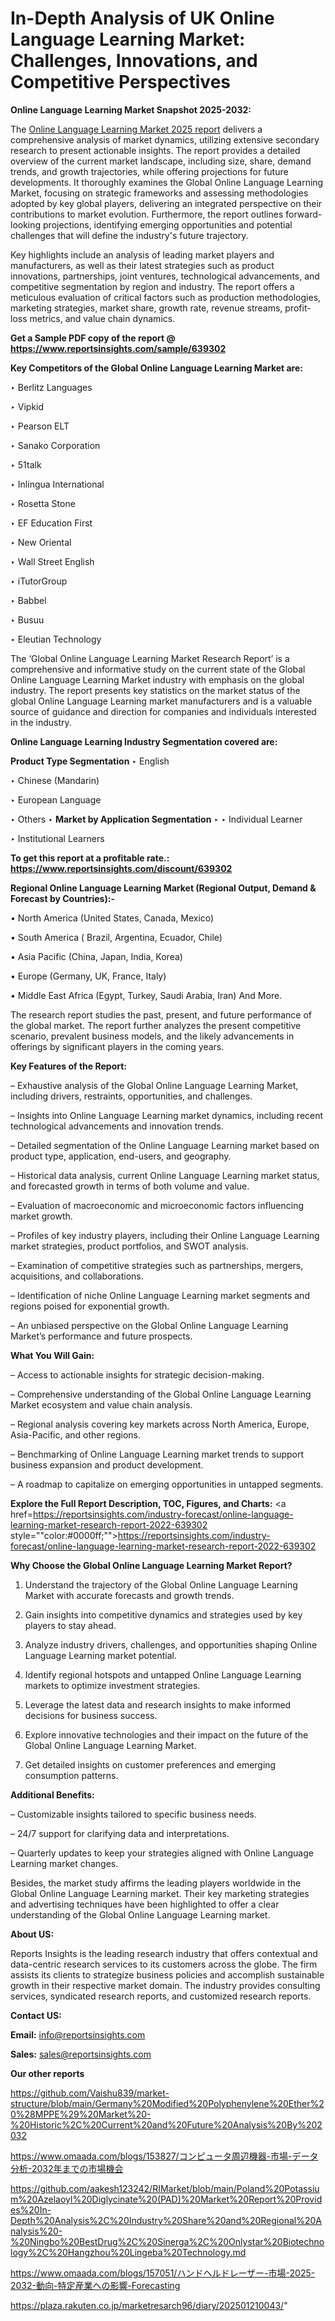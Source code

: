 # In-Depth Analysis of UK Online Language Learning Market: Challenges, Innovations, and Competitive Perspectives

<strong>Online Language Learning Market Snapshot 2025-2032:</strong>

The <a href=https://www.reportsinsights.com/sample/639302>Online Language Learning Market 2025 report</a> delivers a comprehensive analysis of market dynamics, utilizing extensive secondary research to present actionable insights. The report provides a detailed overview of the current market landscape, including size, share, demand trends, and growth trajectories, while offering projections for future developments. It thoroughly examines the Global Online Language Learning Market, focusing on strategic frameworks and assessing methodologies adopted by key global players, delivering an integrated perspective on their contributions to market evolution. Furthermore, the report outlines forward-looking projections, identifying emerging opportunities and potential challenges that will define the industry's future trajectory.

Key highlights include an analysis of leading market players and manufacturers, as well as their latest strategies such as product innovations, partnerships, joint ventures, technological advancements, and competitive segmentation by region and industry. The report offers a meticulous evaluation of critical factors such as production methodologies, marketing strategies, market share, growth rate, revenue streams, profit-loss metrics, and value chain dynamics.

<strong>Get a Sample PDF copy of the report @ <a href=https://www.reportsinsights.com/sample/639302 style=color:#0000ff;>https://www.reportsinsights.com/sample/639302</a></strong>

<strong>Key Competitors of the Global Online Language Learning Market are:</strong>

‣ Berlitz Languages

‣ Vipkid

‣ Pearson ELT

‣ Sanako Corporation

‣ 51talk

‣ Inlingua International

‣ Rosetta Stone

‣ EF Education First

‣ New Oriental

‣ Wall Street English

‣ iTutorGroup

‣ Babbel

‣ Busuu

‣ Eleutian Technology

The ‘Global Online Language Learning Market Research Report’ is a comprehensive and informative study on the current state of the Global Online Language Learning Market industry with emphasis on the global industry. The report presents key statistics on the market status of the global Online Language Learning market manufacturers and is a valuable source of guidance and direction for companies and individuals interested in the industry.

<strong>Online Language Learning Industry Segmentation covered are:</strong>

<strong>Product Type Segmentation</strong>
‣
English

‣ Chinese (Mandarin)

‣ European Language

‣ Others
‣ 
<strong>Market by Application Segmentation</strong>
‣
‣  Individual Learner

‣ Institutional Learners

<strong>To get this report at a profitable rate.: <a href=https://www.reportsinsights.com/discount/639302 style=color:#0000ff;>https://www.reportsinsights.com/discount/639302</a></strong>

<strong>Regional Online Language Learning Market (Regional Output, Demand &amp; Forecast by Countries):-</strong>

• North America (United States, Canada, Mexico)

• South America ( Brazil, Argentina, Ecuador, Chile)

• Asia Pacific (China, Japan, India, Korea)

• Europe (Germany, UK, France, Italy)

• Middle East Africa (Egypt, Turkey, Saudi Arabia, Iran) And More.

The research report studies the past, present, and future performance of the global market. The report further analyzes the present competitive scenario, prevalent business models, and the likely advancements in offerings by significant players in the coming years.

<strong>Key Features of the Report:</strong>

– Exhaustive analysis of the Global Online Language Learning Market, including drivers, restraints, opportunities, and challenges.

– Insights into Online Language Learning market dynamics, including recent technological advancements and innovation trends.

– Detailed segmentation of the Online Language Learning market based on product type, application, end-users, and geography.

– Historical data analysis, current Online Language Learning market status, and forecasted growth in terms of both volume and value.

– Evaluation of macroeconomic and microeconomic factors influencing market growth.

– Profiles of key industry players, including their Online Language Learning market strategies, product portfolios, and SWOT analysis.

– Examination of competitive strategies such as partnerships, mergers, acquisitions, and collaborations.

– Identification of niche Online Language Learning market segments and regions poised for exponential growth.

– An unbiased perspective on the Global Online Language Learning Market’s performance and future prospects.

<strong>What You Will Gain:</strong>

– Access to actionable insights for strategic decision-making.

– Comprehensive understanding of the Global Online Language Learning Market ecosystem and value chain analysis.

– Regional analysis covering key markets across North America, Europe, Asia-Pacific, and other regions.

– Benchmarking of Online Language Learning market trends to support business expansion and product development.

– A roadmap to capitalize on emerging opportunities in untapped segments.

<strong>Explore the Full Report Description, TOC, Figures, and Charts:</strong>
<a href=https://reportsinsights.com/industry-forecast/online-language-learning-market-research-report-2022-639302 style=""color:#0000ff;"">https://reportsinsights.com/industry-forecast/online-language-learning-market-research-report-2022-639302</a>

<strong>Why Choose the Global Online Language Learning Market Report?</strong>

1. Understand the trajectory of the Global Online Language Learning Market with accurate forecasts and growth trends.

2. Gain insights into competitive dynamics and strategies used by key players to stay ahead.

3. Analyze industry drivers, challenges, and opportunities shaping Online Language Learning market potential.

4. Identify regional hotspots and untapped Online Language Learning markets to optimize investment strategies.

5. Leverage the latest data and research insights to make informed decisions for business success.

6. Explore innovative technologies and their impact on the future of the Global Online Language Learning Market.

7. Get detailed insights on customer preferences and emerging consumption patterns.

<strong>Additional Benefits:</strong>

– Customizable insights tailored to specific business needs.

– 24/7 support for clarifying data and interpretations.

– Quarterly updates to keep your strategies aligned with Online Language Learning market changes.

Besides, the market study affirms the leading players worldwide in the Global Online Language Learning market. Their key marketing strategies and advertising techniques have been highlighted to offer a clear understanding of the Global Online Language Learning market.

<strong><strong>About US</strong>:</strong>

Reports Insights is the leading research industry that offers contextual and data-centric research services to its customers across the globe. The firm assists its clients to strategize business policies and accomplish sustainable growth in their respective market domain. The industry provides consulting services, syndicated research reports, and customized research reports.

<strong>Contact US:</strong>

<p class=><b>Email:</b> <a href=mailto:info@reportsinsights.com>info@reportsinsights.com</a></p>
<p class=><b>Sales:</b> <a href=mailto:sales@reportsinsights.com>sales@reportsinsights.com</a></p>

<strong>Our other reports</strong>

<a href=https://github.com/Vaishu839/market-structure/blob/main/Germany%20Modified%20Polyphenylene%20Ether%20%28MPPE%29%20Market%20-%20Historic%2C%20Current%20and%20Future%20Analysis%20By%202032>https://github.com/Vaishu839/market-structure/blob/main/Germany%20Modified%20Polyphenylene%20Ether%20%28MPPE%29%20Market%20-%20Historic%2C%20Current%20and%20Future%20Analysis%20By%202032</a>

<a href=https://www.omaada.com/blogs/153827/コンピュータ周辺機器-市場-データ分析-2032年までの市場機会>https://www.omaada.com/blogs/153827/コンピュータ周辺機器-市場-データ分析-2032年までの市場機会</a>

<a href=https://github.com/aakesh123242/RIMarket/blob/main/Poland%20Potassium%20Azelaoyl%20Diglycinate%20(PAD)%20Market%20Report%20Provides%20In-Depth%20Analysis%2C%20Industry%20Share%20and%20Regional%20Analysis%20-%20Ningbo%20BestDrug%2C%20Sinerga%2C%20Onlystar%20Biotechnology%2C%20Hangzhou%20Lingeba%20Technology.md>https://github.com/aakesh123242/RIMarket/blob/main/Poland%20Potassium%20Azelaoyl%20Diglycinate%20(PAD)%20Market%20Report%20Provides%20In-Depth%20Analysis%2C%20Industry%20Share%20and%20Regional%20Analysis%20-%20Ningbo%20BestDrug%2C%20Sinerga%2C%20Onlystar%20Biotechnology%2C%20Hangzhou%20Lingeba%20Technology.md</a>

<a href=https://www.omaada.com/blogs/157051/ハンドヘルドレーザー-市場-2025-2032-動向-特定産業への影響-Forecasting>https://www.omaada.com/blogs/157051/ハンドヘルドレーザー-市場-2025-2032-動向-特定産業への影響-Forecasting</a>

<a href=https://plaza.rakuten.co.jp/marketresarch96/diary/202501210043/>https://plaza.rakuten.co.jp/marketresarch96/diary/202501210043/</a>"
